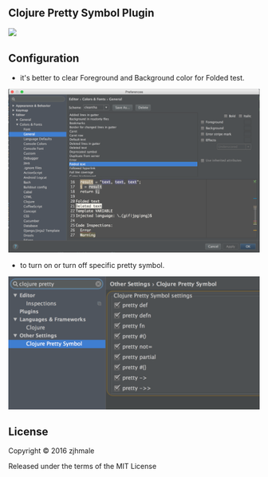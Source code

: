 ## Clojure Pretty Symbol Plugin

![](./pics/snapshot.jpg)

## Configuration

* it's better to clear Foreground and Background color for Folded test.

![](./pics/configfold.png)

* to turn on or turn off specific pretty symbol.

![](./pics/settings.png)

## License

Copyright © 2016 zjhmale

Released under the terms of the MIT License
